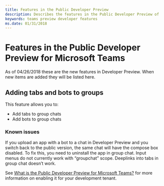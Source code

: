 ```yaml
---
title: Features in the Public Developer Preview
description: Describes the features in the Public Developer Preview of Microsoft Teams
keywords: teams preview developer features
ms.date: 01/31/2018
---
```

# Features in the Public Developer Preview for Microsoft Teams

As of 04/26/2018 these are the new features in Developer Preview. When new items are added they will be listed here.

## Adding tabs and bots to groups

This feature allows you to:

* Add tabs to group chats
* Add bots to group chats

### Known issues

If you upload an app with a bot to a chat in Developer Preview and you switch back to the public version, the same chat will have the compose box disabled. To fix this, you need to uninstall the app in group chat.
Input menus do not currently work with “groupchat” scope.
Deeplinks into tabs in group chat doesn’t work.

See [What is the Public Developer Preview for Microsoft Teams?](~/resources/general/developer-preview) for more information on enabling it for your development tenant.

